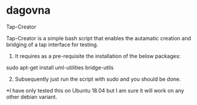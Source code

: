# dagovna
Tap-Creator

Tap-Creator is a simple bash script that enables the autamatic creation and bridging of a tap interface for testing.

1. It requires as a pre-requisite the installation of the below packages:

 sudo apt-get install uml-utilities bridge-utils

2. Subsequently just run the script with sudo and you should be done.

*I have only tested this on Ubuntu 18.04 but I am sure it will work on any other debian variant.

